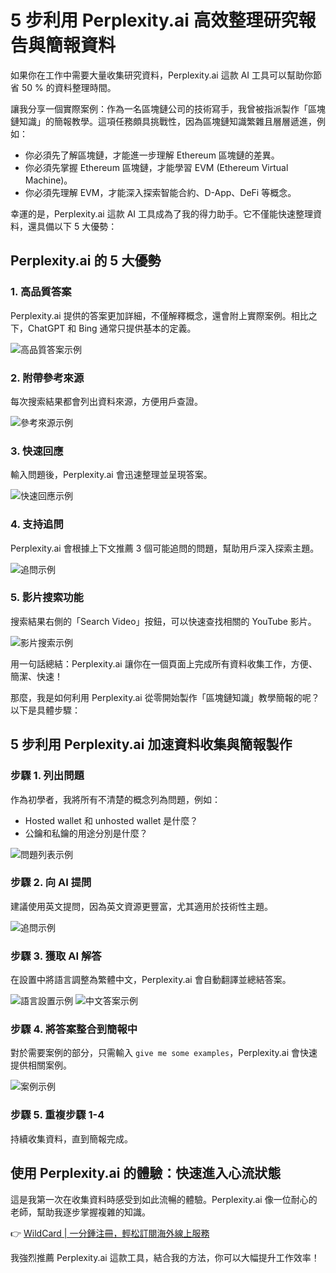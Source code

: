 # 5 步利用 Perplexity.ai 高效整理研究報告與簡報資料

如果你在工作中需要大量收集研究資料，Perplexity.ai 這款 AI 工具可以幫助你節省 50 % 的資料整理時間。

讓我分享一個實際案例：作為一名區塊鏈公司的技術寫手，我曾被指派製作「區塊鏈知識」的簡報教學。這項任務頗具挑戰性，因為區塊鏈知識繁雜且層層遞進，例如：

- 你必須先了解區塊鏈，才能進一步理解 Ethereum 區塊鏈的差異。
- 你必須先掌握 Ethereum 區塊鏈，才能學習 EVM (Ethereum Virtual Machine)。
- 你必須先理解 EVM，才能深入探索智能合約、D-App、DeFi 等概念。

幸運的是，Perplexity.ai 這款 AI 工具成為了我的得力助手。它不僅能快速整理資料，還具備以下 5 大優勢：

## Perplexity.ai 的 5 大優勢

### 1. 高品質答案
Perplexity.ai 提供的答案更加詳細，不僅解釋概念，還會附上實際案例。相比之下，ChatGPT 和 Bing 通常只提供基本的定義。

![高品質答案示例](https://bbtdd.com/img/196665454.webp)

### 2. 附帶參考來源
每次搜索結果都會列出資料來源，方便用戶查證。

![參考來源示例](https://bbtdd.com/img/1448441021.webp)

### 3. 快速回應
輸入問題後，Perplexity.ai 會迅速整理並呈現答案。

![快速回應示例](https://bbtdd.com/img/4792200142.webp)

### 4. 支持追問
Perplexity.ai 會根據上下文推薦 3 個可能追問的問題，幫助用戶深入探索主題。

![追問示例](https://bbtdd.com/img/3330012652576810.webp)

### 5. 影片搜索功能
搜索結果右側的「Search Video」按鈕，可以快速查找相關的 YouTube 影片。

![影片搜索示例](https://bbtdd.com/img/42791067.webp)

用一句話總結：Perplexity.ai 讓你在一個頁面上完成所有資料收集工作，方便、簡潔、快速！

那麼，我是如何利用 Perplexity.ai 從零開始製作「區塊鏈知識」教學簡報的呢？以下是具體步驟：

## 5 步利用 Perplexity.ai 加速資料收集與簡報製作

### 步驟 1. 列出問題
作為初學者，我將所有不清楚的概念列為問題，例如：

- Hosted wallet 和 unhosted wallet 是什麼？
- 公鑰和私鑰的用途分別是什麼？

![問題列表示例](https://bbtdd.com/img/451787055098852.webp)

### 步驟 2. 向 AI 提問
建議使用英文提問，因為英文資源更豐富，尤其適用於技術性主題。

![追問示例](https://bbtdd.com/img/0612132649.webp)

### 步驟 3. 獲取 AI 解答
在設置中將語言調整為繁體中文，Perplexity.ai 會自動翻譯並總結答案。

![語言設置示例](https://bbtdd.com/img/81855260042.webp)
![中文答案示例](https://bbtdd.com/img/907039063470954.webp)

### 步驟 4. 將答案整合到簡報中
對於需要案例的部分，只需輸入 `give me some examples`，Perplexity.ai 會快速提供相關案例。

![案例示例](https://bbtdd.com/img/54940354.webp)

### 步驟 5. 重複步驟 1-4
持續收集資料，直到簡報完成。

## 使用 Perplexity.ai 的體驗：快速進入心流狀態
這是我第一次在收集資料時感受到如此流暢的體驗。Perplexity.ai 像一位耐心的老師，幫助我逐步掌握複雜的知識。

👉 [WildCard | 一分鍾注冊，輕松訂閱海外線上服務](https://bbtdd.com/WildCard)

我強烈推薦 Perplexity.ai 這款工具，結合我的方法，你可以大幅提升工作效率！